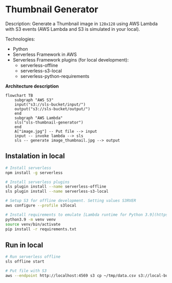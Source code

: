 # Thumbnail Generator

Description: Generate a Thumbnail image in `128x128` using AWS Lambda with S3 events (AWS Lambda and S3 is simulated in your local).

Technologies:
- Python
- Serverless Framework in AWS
- Serverless Framework plugins (for local development):
  - serverless-offline
  - serverless-s3-local
  - serverless-python-requirements

**Architecture description**

```mermaid
flowchart TB
    subgraph "AWS S3"
    input("s3://sls-bucket/input/")
    output("s3://sls-bucket/output/")
    end
    subgraph "AWS Lambda"
    sls("sls-thumbnail-generator")
    end
    A["image.jpg"] -- Put file --> input
    input -- invoke lambda --> sls
    sls -- generate image_thumbnail.jpg --> output
```

## Instalation in local

```Bash
# Install serverless
npm install -g serverless

# Install serverless plugins
sls plugin install --name serverless-offline
sls plugin install --name serverless-s3-local

# Setup S3 for offline development. Setting values S3RVER
aws configure --profile s3local

# Install requirements to emulate [Lambda runtime for Python 3.9](https://docs.aws.amazon.com/lambda/latest/dg/lambda-runtimes.html)
python3.9 -m venv venv
source venv/bin/activate
pip install -r requirements.txt
```

## Run in local

```Bash
# Run serverless offline
sls offline start

# Put file with S3
aws --endpoint http://localhost:4569 s3 cp ~/tmp/data.csv s3://local-bucket/userdata.csv --profile s3local
```
